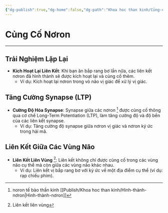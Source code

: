 ```yaml
---
{"dg-publish":true,"dg-home":false,"dg-path":"Khoa hoc than kinh/Củng-cố-nơron.md","permalink":"/khoa-hoc-than-kinh/cung-co-noron/","dgPassFrontmatter":true,"noteIcon":"","created":"2025-01-01T22:48:55.046+07:00","updated":"2025-01-12T15:18:34.145+07:00"}
---
```


# Củng Cố Nơron
---

## Trải Nghiệm Lặp Lại

- **Kích Hoạt Lại Liên Kết**: Khi bạn ăn bắp rang bơ lần nữa, các liên kết nơron đã hình thành sẽ được kích hoạt lại và củng cố thêm.
  - Ví dụ: Kích hoạt lại nơron trong vỏ não vị giác để xử lý vị giác.

## Tăng Cường Synapse (LTP)

- **Cường Độ Hóa Synapse**: Synapse giữa các nơron [^1] được củng cố thông qua cơ chế Long-Term Potentiation (LTP), làm tăng cường độ và độ bền của các liên kết synapse.
  - Ví dụ: Tăng cường độ synapse giữa nơron vị giác và nơron ký ức trong hải mã.

## Liên Kết Giữa Các Vùng Não

- **Liên Kết Liên Vùng**  [^2]: Liên kết không chỉ được củng cố trong các vùng não cụ thể mà còn giữa các vùng não khác nhau.
  - Ví dụ: Liên kết vị bắp rang bơ với ký ức về một địa điểm cụ thể (ví dụ: rạp chiếu phim).

[^1]: noron tế bào thần kinh [[Publish/Khoa hoc than kinh/Hình-thành-nơron\|Hình-thành-nơron]]

[^2]: Liên kết liên vùng